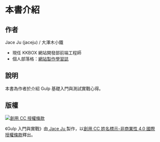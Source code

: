 # 本書介紹

## 作者

Jace Ju (jaceju) / 大澤木小鐵

* 現任 KKBOX 網站開發部前端工程師
* 個人部落格：[網站製作學習誌](http://www.jaceju.net/)

## 說明

本書為作者於介紹 Gulp 基礎入門與測試實戰心得。

## 版權

<a rel="license" href="http://creativecommons.org/licenses/by-nc/4.0/"><img alt="創用 CC 授權條款" style="border-width:0" src="https://i.creativecommons.org/l/by-nc/4.0/88x31.png" /></a>

<span xmlns:dct="http://purl.org/dc/terms/" property="dct:title">《Gulp 入門與實戰》</span>由<a xmlns:cc="http://creativecommons.org/ns#" href="http://www.jaceju.net/" property="cc:attributionName" rel="cc:attributionURL"> Jace Ju </a>製作，以<a rel="license" href="http://creativecommons.org/licenses/by-nc/4.0/">創用 CC 姓名標示-非商業性 4.0 國際 授權條款</a>釋出。


